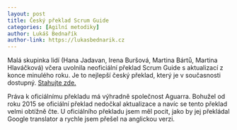 ```yaml
---
layout: post
title: Český překlad Scrum Guide
categories: [Agilní metodiky]
author: Lukáš Bednařík
author-link: https://lukasbednarik.cz
---
```


Malá skupinka lidí (Hana Jadavan, Irena Buršová, Martina Bártů, Martina Hlaváčková)
včera uvolnila neoficiální překlad Scrum Guide s aktualizací z konce minulého roku.
Je to nejlepší český překlad, který je v současnosti dostupný.
[Stahujte zde.](/images/blog/scrum-guide-cz.pdf)

<!--more-->

Práva k oficiálnímu překladu má výhradně společnost Aguarra. Bohužel od roku 2015
se oficiální překlad nedočkal aktualizace a navíc se tento překlad velmi obtížně čte.
U oficiálního překladu jsem měl pocit, jako by jej překládal Google translator a rychle
jsem přešel na anglickou verzi.
